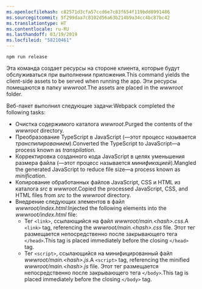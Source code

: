 ```yaml
---
ms.openlocfilehash: c82571d3cfa57ccd6e7c83f654f119bdd8991486
ms.sourcegitcommit: 5f299daa7c8102d56a63b214b9a34cc4bc87bc42
ms.translationtype: HT
ms.contentlocale: ru-RU
ms.lasthandoff: 03/19/2019
ms.locfileid: "58210461"
---
```

```console
npm run release
```

<span data-ttu-id="8c677-101">Эта команда создает ресурсы на стороне клиента, которые будут обслуживаться при выполнении приложения.</span><span class="sxs-lookup"><span data-stu-id="8c677-101">This command yields the client-side assets to be served when running the app.</span></span> <span data-ttu-id="8c677-102">Эти ресурсы помещаются в папку *wwwroot*.</span><span class="sxs-lookup"><span data-stu-id="8c677-102">The assets are placed in the *wwwroot* folder.</span></span>

<span data-ttu-id="8c677-103">Веб-пакет выполнил следующие задачи:</span><span class="sxs-lookup"><span data-stu-id="8c677-103">Webpack completed the following tasks:</span></span>

* <span data-ttu-id="8c677-104">Очистка содержимого каталога *wwwroot*.</span><span class="sxs-lookup"><span data-stu-id="8c677-104">Purged the contents of the *wwwroot* directory.</span></span>
* <span data-ttu-id="8c677-105">Преобразование TypeScript в JavaScript (&mdash;этот процесс называется *транспилированием*).</span><span class="sxs-lookup"><span data-stu-id="8c677-105">Converted the TypeScript to JavaScript&mdash;a process known as *transpilation*.</span></span>
* <span data-ttu-id="8c677-106">Корректировка созданного кода JavaScript в целях уменьшения размера файла (&mdash;этот процесс называется *минификацией*).</span><span class="sxs-lookup"><span data-stu-id="8c677-106">Mangled the generated JavaScript to reduce file size&mdash;a process known as *minification*.</span></span>
* <span data-ttu-id="8c677-107">Копирование обработанных файлов JavaScript, CSS и HTML из каталога *src* в *wwwroot*.</span><span class="sxs-lookup"><span data-stu-id="8c677-107">Copied the processed JavaScript, CSS, and HTML files from *src* to the *wwwroot* directory.</span></span>
* <span data-ttu-id="8c677-108">Внедрение следующих элементов в файл *wwwroot/index.html*:</span><span class="sxs-lookup"><span data-stu-id="8c677-108">Injected the following elements into the *wwwroot/index.html* file:</span></span>
  * <span data-ttu-id="8c677-109">Тег `<link>`, ссылающийся на файл *wwwroot/main.\<hash\>.css*.</span><span class="sxs-lookup"><span data-stu-id="8c677-109">A `<link>` tag, referencing the *wwwroot/main.\<hash\>.css* file.</span></span> <span data-ttu-id="8c677-110">Этот тег размещается непосредственно после закрывающего тега `</head>`.</span><span class="sxs-lookup"><span data-stu-id="8c677-110">This tag is placed immediately before the closing `</head>` tag.</span></span>
  * <span data-ttu-id="8c677-111">Тег `<script>`, ссылающийся на минифицированный файл *wwwroot/main.\<hash\>.js*.</span><span class="sxs-lookup"><span data-stu-id="8c677-111">A `<script>` tag, referencing the minified *wwwroot/main.\<hash\>.js* file.</span></span> <span data-ttu-id="8c677-112">Этот тег размещается непосредственно после закрывающего тега `</body>`.</span><span class="sxs-lookup"><span data-stu-id="8c677-112">This tag is placed immediately before the closing `</body>` tag.</span></span>
